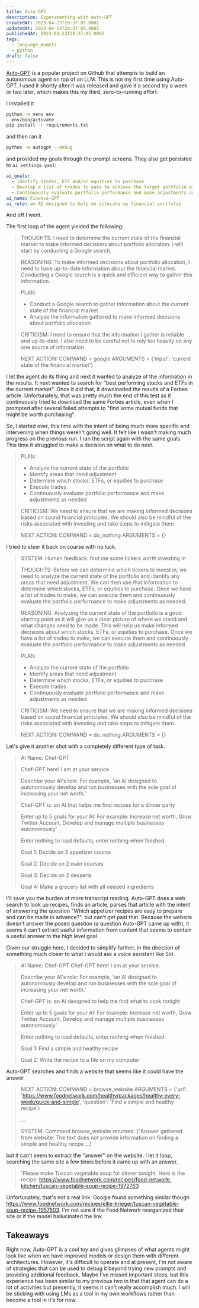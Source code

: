 ```yaml
---
title: Auto-GPT
description: Experimenting with Auto-GPT
createdAt: 2023-04-23T20:37:05.000Z
updatedAt: 2023-04-23T20:37:05.000Z
publishedAt: 2023-04-23T20:37:05.000Z
tags:
  - language_models
  - python
draft: false
---
```


[Auto-GPT](https://github.com/Significant-Gravitas/Auto-GPT) is a popular project on Github that attempts to build an autonomous agent on top of an LLM.
This is not my first time using Auto-GPT.
I used it shortly after it was released and gave it a second try a week or two later, which makes this my third, zero-to-running effort.

I installed it

```sh
python -m venv env
. env/bin/activate
pip install -r requirements.txt
```

and then ran it

```sh
python -m autogpt --debug
```

and provided my goals through the prompt screens.
They also get persisted to `ai_settings.yaml`:

```yaml
ai_goals:
  - Identify stocks, ETF and/or equities to purchase
  - Develop a list of trades to make to achieve the target portfolio allocation
  - Continuously evaluate portfolio performance and make adjustments as needed
ai_name: Finance-GPT
ai_role: an AI designed to help me allocate my financial portfolio
```

And off I went.

The first loop of the agent yielded the following:

> THOUGHTS: I need to determine the current state of the financial market to make informed decisions about portfolio allocation. I will start by conducting a Google search.
>
> REASONING: To make informed decisions about portfolio allocation, I need to have up-to-date information about the financial market. Conducting a Google search is a quick and
> efficient way to gather this information.
>
> PLAN:
>
> - Conduct a Google search to gather information about the current state of the financial market
> - Analyze the information gathered to make informed decisions about portfolio allocation
>
> CRITICISM: I need to ensure that the information I gather is reliable and up-to-date. I also need to be careful not to rely too heavily on any one source of information.
>
> NEXT ACTION: COMMAND = google ARGUMENTS = {'input': 'current state of the financial market'}

I let the agent do its thing and next it wanted to analyze of the information in the results.
It next wanted to search for "best performing stocks and ETFs in the current market".
Once it did that, it downloaded the results of a Forbes article.
Unfortunately, that was pretty much the end of this test as it continuously tried to download the same Forbes article, even when I prompted after several failed attempts to "find some mutual funds that might be worth purchasing".

So, I started over, this time with the intent of being much more specific and intervening when things weren't going well.
It felt like I wasn't making much progress on the previous run.
I ran the script again with the same goals.
This time it struggled to make a decision on what to do next.

> PLAN:
>
> - Analyze the current state of the portfolio
> - Identify areas that need adjustment
> - Determine which stocks, ETFs, or equities to purchase
> - Execute trades
> - Continuously evaluate portfolio performance and make adjustments as needed
>
> CRITICISM: We need to ensure that we are making informed decisions based on sound financial principles. We should also be mindful of the risks associated with investing and take
> steps to mitigate them.
>
> NEXT ACTION: COMMAND = do_nothing ARGUMENTS = {}

I tried to steer it back on course with no luck.

> SYSTEM: Human feedback: find me some tickers worth investing in
>
> THOUGHTS: Before we can determine which tickers to invest in, we need to analyze the current state of the portfolio and identify any areas that need adjustment. We can then use that information to determine which stocks, ETFs, or equities to purchase. Once we have a list of trades to make, we can execute them and continuously evaluate the portfolio performance to make adjustments as needed.
>
> REASONING: Analyzing the current state of the portfolio is a good starting point as it will give us a clear picture of where we stand and what changes need to be made. This will help us make informed decisions about which stocks, ETFs, or equities to purchase. Once we have a list of trades to make, we can execute them and continuously evaluate the portfolio performance to make adjustments as needed.
>
> PLAN:
>
> - Analyze the current state of the portfolio
> - Identify areas that need adjustment
> - Determine which stocks, ETFs, or equities to purchase
> - Execute trades
> - Continuously evaluate portfolio performance and make adjustments as needed
>
> CRITICISM: We need to ensure that we are making informed decisions based on sound financial principles. We should also be mindful of the risks associated with investing and take
> steps to mitigate them.
>
> NEXT ACTION: COMMAND = do_nothing ARGUMENTS = {}

Let's give it another shot with a completely different type of task.

> AI Name: Chef-GPT
>
> Chef-GPT here! I am at your service.
>
> Describe your AI's role: For example, 'an AI designed to autonomously develop and run businesses with the sole goal of increasing your net worth.'
>
> Chef-GPT is: an AI that helps me find recipes for a dinner party
>
> Enter up to 5 goals for your AI: For example: Increase net worth, Grow Twitter Account, Develop and manage multiple businesses autonomously'
>
> Enter nothing to load defaults, enter nothing when finished.
>
> Goal 1: Decide on 3 appetizer course
>
> Goal 2: Decide on 2 main courses
>
> Goal 3: Decide on 2 desserts
>
> Goal 4: Make a grocery list with all needed ingredients

I'll save you the burden of more transcript reading.
Auto-GPT does a web search to look up recipes, finds an article, parses that article with the intent of answering the question "Which appetizer recipes are easy to prepare and can be made in advance?", but can't get past that.
Because the website doesn't answer the posed question (a question Auto-GPT came up with), it seems it can't extract useful information from content that seems to contain a useful answer to the high level goal.

Given our struggle here, I decided to simplify further, in the direction of something much closer to what I would ask a voice assistant like Siri.

> AI Name: Chef-GPT
> Chef-GPT here! I am at your service.
>
> Describe your AI's role: For example, 'an AI designed to autonomously develop and run businesses with the sole goal of increasing your net worth.'
>
> Chef-GPT is: an AI designed to help me find what to cook tonight
>
> Enter up to 5 goals for your AI: For example: Increase net worth, Grow Twitter Account, Develop and manage multiple businesses autonomously'
>
> Enter nothing to load defaults, enter nothing when finished.
>
> Goal 1: Find a simple and healthy recipe
>
> Goal 2: Write the recipe to a file on my computer

Auto-GPT searches and finds a website that seems like it could have the answer

> NEXT ACTION: COMMAND = browse_website ARGUMENTS = {'url': 'https://www.foodnetwork.com/healthy/packages/healthy-every-week/quick-and-simple', 'question': 'Find a simple and healthy recipe'}
>
> ...
>
> SYSTEM: Command browse_website returned: ("Answer gathered from website: The text does not provide information on finding a simple and healthy recipe ...)

but it can't seem to extract the "answer" on the website.
I let it loop, searching the same site a few times before it came up with an answer.

> 'Please make Tuscan vegetable soup for dinner tonight. Here is the recipe: https://www.foodnetwork.com/recipes/food-network-kitchen/tuscan-vegetable-soup-recipe-1972763

Unfortunately, that's not a real link.
Google found something similar though <https://www.foodnetwork.com/recipes/ellie-krieger/tuscan-vegetable-soup-recipe-1957503>.
I'm not sure if the Food Network reorganized their site or if the model hallucinated the link.

## Takeaways

Right now, Auto-GPT is a cool toy and gives glimpses of what agents might look like when we have improved models or design them with different architectures.
However, it's difficult to operate and at present, I'm not aware of strategies that can be used to debug it beyond trying new prompts and providing additional feedback.
Maybe I've missed important steps, but this experience has been similar to my previous two in that that agent can do a lot of activities but presently, it seems it can't really accomplish much.
I will be sticking with using LMs as a tool in my own workflows rather than become a tool in it's for now.
